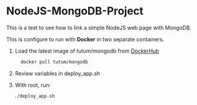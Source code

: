 # NodeJS-MongoDB-Project

This is a test to see how to link a simple NodeJS web page with MongoDB.

This is configure to run with **Docker** in two separate containers.

1. Load the latest image of tutum/mongodb from [DockerHub](https://hub.docker.com/)
   ```bash
     docker pull tutum/mongodb
   ```
1. Review variables in deploy_app.sh

1. With root, run:
```bash
   ./deploy_app.sh
```
